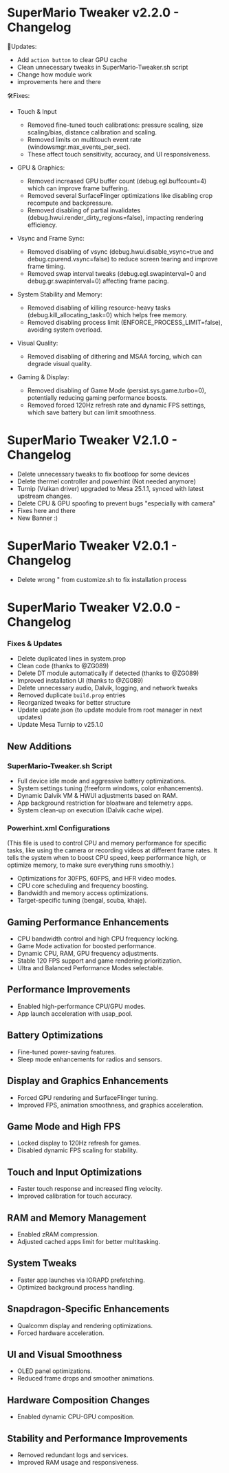# SuperMario Tweaker v2.2.0 - Changelog 

🔄Updates:
- Add `action button` to clear GPU cache
- Clean unnecessary tweaks in SuperMario-Tweaker.sh script
- Change how module work
- improvements here and there

🛠️Fixes:
- Touch & Input
  - Removed fine-tuned touch calibrations: pressure scaling, size scaling/bias, distance calibration and scaling.
  - Removed limits on multitouch event rate (windowsmgr.max_events_per_sec).
  - These affect touch sensitivity, accuracy, and UI responsiveness.

- GPU & Graphics:
  - Removed increased GPU buffer count (debug.egl.buffcount=4) which can improve frame buffering.
  - Removed several SurfaceFlinger optimizations like disabling crop recompute and backpressure.
  - Removed disabling of partial invalidates (debug.hwui.render_dirty_regions=false), impacting rendering efficiency.

- Vsync and Frame Sync:
  - Removed disabling of vsync (debug.hwui.disable_vsync=true and debug.cpurend.vsync=false) to reduce screen tearing and improve frame timing.
  - Removed swap interval tweaks (debug.egl.swapinterval=0 and debug.gr.swapinterval=0) affecting frame pacing.

- System Stability and Memory:
  - Removed disabling of killing resource-heavy tasks (debug.kill_allocating_task=0) which helps free memory.
  - Removed disabling process limit (ENFORCE_PROCESS_LIMIT=false), avoiding system overload.

- Visual Quality:
  - Removed disabling of dithering and MSAA forcing, which can degrade visual quality.

- Gaming & Display:
  - Removed disabling of Game Mode (persist.sys.game.turbo=0), potentially reducing gaming performance boosts.
  - Removed forced 120Hz refresh rate and dynamic FPS settings, which save battery but can limit smoothness.

# SuperMario Tweaker V2.1.0 - Changelog
- Delete unnecessary tweaks to fix bootloop for some devices
- Delete thermel controller and powerhint (Not needed anymore)
- Turnip (Vulkan driver) upgraded to Mesa 25.1.1, synced with latest upstream changes.
- Delete CPU & GPU spoofing to prevent bugs "especially with camera"
- Fixes here and there
- New Banner :)

# SuperMario Tweaker V2.0.1 - Changelog
- Delete wrong " from customize.sh to fix installation process

# SuperMario Tweaker V2.0.0 - Changelog

### Fixes & Updates
- Delete duplicated lines in system.prop
- Clean code (thanks to @ZG089)
- Delete DT module automatically if detected (thanks to @ZG089)
- Improved installation UI (thanks to @ZG089)
- Delete unnecessary audio, Dalvik, logging, and network tweaks
- Removed duplicate `build.prop` entries
- Reorganized tweaks for better structure
- Update update.json (to update module from root manager in next updates)
- Update Mesa Turnip to v25.1.0


## New Additions

### SuperMario-Tweaker.sh Script
- Full device idle mode and aggressive battery optimizations.
- System settings tuning (freeform windows, color enhancements).
- Dynamic Dalvik VM & HWUI adjustments based on RAM.
- App background restriction for bloatware and telemetry apps.
- System clean-up on execution (Dalvik cache wipe).

### Powerhint.xml Configurations
(This file is used to control CPU and memory performance for specific tasks, like using the camera or recording videos at different frame rates. It tells the system when to boost CPU speed, keep performance high, or optimize memory, to make sure everything runs smoothly.)

- Optimizations for 30FPS, 60FPS, and HFR video modes.
- CPU core scheduling and frequency boosting.
- Bandwidth and memory access optimizations.
- Target-specific tuning (bengal, scuba, khaje).

## Gaming Performance Enhancements
- CPU bandwidth control and high CPU frequency locking.
- Game Mode activation for boosted performance.
- Dynamic CPU, RAM, GPU frequency adjustments.
- Stable 120 FPS support and game rendering prioritization.
- Ultra and Balanced Performance Modes selectable.

## Performance Improvements
- Enabled high-performance CPU/GPU modes.
- App launch acceleration with usap_pool.

## Battery Optimizations
- Fine-tuned power-saving features.
- Sleep mode enhancements for radios and sensors.

## Display and Graphics Enhancements
- Forced GPU rendering and SurfaceFlinger tuning.
- Improved FPS, animation smoothness, and graphics acceleration.

## Game Mode and High FPS
- Locked display to 120Hz refresh for games.
- Disabled dynamic FPS scaling for stability.

## Touch and Input Optimizations
- Faster touch response and increased fling velocity.
- Improved calibration for touch accuracy.

## RAM and Memory Management
- Enabled zRAM compression.
- Adjusted cached apps limit for better multitasking.

## System Tweaks
- Faster app launches via IORAPD prefetching.
- Optimized background process handling.

## Snapdragon-Specific Enhancements
- Qualcomm display and rendering optimizations.
- Forced hardware acceleration.

## UI and Visual Smoothness
- OLED panel optimizations.
- Reduced frame drops and smoother animations.

## Hardware Composition Changes
- Enabled dynamic CPU-GPU composition.

## Stability and Performance Improvements
- Removed redundant logs and services.
- Improved RAM usage and responsiveness.
